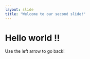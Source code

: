 ```yaml
---
layout: slide
title: "Welcome to our second slide!"
---
```

# Hello world !!
Use the left arrow to go back!
